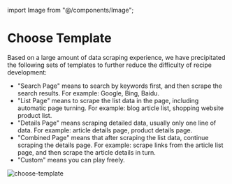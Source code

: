 import Image from "@/components/Image";

# Choose Template

Based on a large amount of data scraping experience, we have precipitated the following sets of templates to further reduce the difficulty of recipe development:

- "Search Page" means to search by keywords first, and then scrape the search results. For example: Google, Bing, Baidu.
- "List Page" means to scrape the list data in the page, including automatic page turning. For example: blog article list, shopping website product list.
- "Details Page" means scraping detailed data, usually only one line of data. For example: article details page, product details page.
- "Combined Page" means that after scraping the list data, continue scraping the details page. For example: scrape links from the article list page, and then scrape the article details in turn.
- "Custom" means you can play freely.

<Image src="/screenshots/choose-template.png"  alt="choose-template" />
